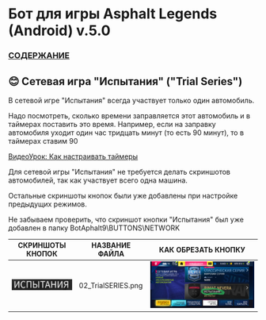 # __Бот для игры Asphalt Legends (Android) v.5.0__

### [СОДЕРЖАНИЕ](https://github.com/AUTOPILOTyoutube/bot-asphalt-legends-android/blob/main/README.md)  


## 😊 Сетевая игра "Испытания" ("Trial Series")

В сетевой игре "Испытания" всегда участвует только один автомобиль.  

Надо посмотреть, сколько времени заправляется этот автомобиль и в таймерах поставить это время. Например, если на заправку автомобиля уходит один час тридцать минут (то есть 90 минут), то в таймерах ставим 90

[ВидеоУрок: Как настраивать таймеры](https://youtu.be/_D62QCIjQ5s)

Для сетевой игры "Испытания" не требуется делать скриншотов автомобилей, так как участвует всего одна машина.

Остальные скриншоты кнопок были уже добавлены при настройке предыдущих режимов.

Не забываем проверить, что скриншот кнопки "Испытания" был уже добавлен в папку BotAphalt9\BUTTONS\NETWORK

| СКРИНШОТЫ КНОПОК | НАЗВАНИЕ ФАЙЛА | КАК ОБРЕЗАТЬ КНОПКУ |
|:---:|---|:---:|
|![Иллюстрация к проекту](https://github.com/autopilotyoutube/bot-asphalt-legends-android/raw/main/files/rus/BotAphalt9/BUTTONS/NETWORK/02_TrialSERIES.png)| 02_TrialSERIES.png | ![Как обрезать](https://github.com/autopilotyoutube/bot-asphalt-legends-android/raw/main/files/pictures/08_world_series/02_TrialSERIES.png) |